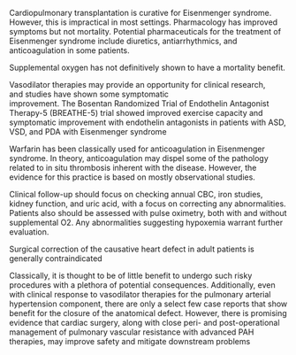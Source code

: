 Cardiopulmonary transplantation is curative for Eisenmenger syndrome. However, this is impractical in most settings. Pharmacology has improved symptoms but not mortality. Potential pharmaceuticals for the treatment of Eisenmenger syndrome include diuretics, antiarrhythmics, and anticoagulation in some patients.

Supplemental oxygen has not definitively shown to have a mortality benefit.

Vasodilator therapies may provide an opportunity for clinical research, and studies have shown some symptomatic improvement. The Bosentan Randomized Trial of Endothelin Antagonist Therapy-5 (BREATHE-5) trial showed improved exercise capacity and symptomatic improvement with endothelin antagonists in patients with ASD, VSD, and PDA with Eisenmenger syndrome

Warfarin has been classically used for anticoagulation in Eisenmenger syndrome. In theory, anticoagulation may dispel some of the pathology related to in situ thrombosis inherent with the disease. However, the evidence for this practice is based on mostly observational studies.

Clinical follow-up should focus on checking annual CBC, iron studies, kidney function, and uric acid, with a focus on correcting any abnormalities. Patients also should be assessed with pulse oximetry, both with and without supplemental O2. Any abnormalities suggesting hypoxemia warrant further evaluation.

Surgical correction of the causative heart defect in adult patients is generally contraindicated

Classically, it is thought to be of little benefit to undergo such risky procedures with a plethora of potential consequences. Additionally, even with clinical response to vasodilator therapies for the pulmonary arterial hypertension component, there are only a select few case reports that show benefit for the closure of the anatomical defect. However, there is promising evidence that cardiac surgery, along with close peri- and post-operational management of pulmonary vascular resistance with advanced PAH therapies, may improve safety and mitigate downstream problems